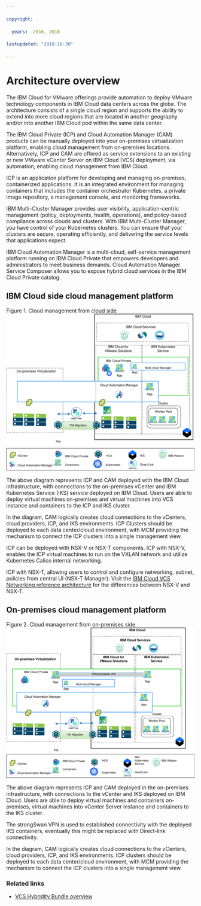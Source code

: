 ```yaml
---

copyright:

  years:  2016, 2018

lastupdated: "2018-10-30"

---
```


# Architecture overview
The IBM Cloud for VMware offerings provide automation to deploy VMware
technology components in IBM Cloud data centers across the globe. The
architecture consists of a single cloud region and supports the ability
to extend into more cloud regions that are located in another
geography and/or into another IBM Cloud pod within the same data center.

The IBM Cloud Private (ICP) and Cloud Automation Manager (CAM) products
can be manually deployed into your on-premises virtualization platform,
enabling cloud management from on-premises locations. Alternatively, ICP
and CAM are offered as service extensions to an existing or new VMware
vCenter Server on IBM Cloud (VCS) deployment, via automation, enabling
cloud management from IBM Cloud.

ICP is an application platform for developing and managing on-premises,
containerized applications. It is an integrated environment for managing
containers that includes the container orchestrator Kubernetes, a
private image repository, a management console, and monitoring
frameworks.

IBM Multi-Cluster Manager provides user visibility, application-centric
management (policy, deployments, health, operations), and policy-based
compliance across clouds and clusters. With IBM Multi-Cluster Manager,
you have control of your Kubernetes clusters. You can ensure that your
clusters are secure, operating efficiently, and delivering the service
levels that applications expect.

IBM Cloud Automation Manager is a multi-cloud, self-service management
platform running on IBM Cloud Private that empowers developers and
administrators to meet business demands. Cloud Automation Manager
Service Composer allows you to expose hybrid cloud services in the IBM
Cloud Private catalog.

## IBM Cloud side cloud management platform

Figure 1. Cloud management from cloud side
![On cloud - cloud management](vcsiks-oncloud-cloudmgt.svg)

The above diagram represents ICP and CAM deployed with the IBM Cloud
infrastructure, with connections to the on-premises vCenter and IBM
Kubernetes Service (IKS) service deployed on IBM Cloud. Users are able
to deploy virtual machines on-premises and virtual machines into VCS
instance and containers to the ICP and IKS cluster.

In the diagram, CAM logically creates cloud connections to the vCenters,
cloud providers, ICP, and IKS environments. ICP Clusters should be
deployed to each data center/cloud environment, with MCM providing the
mechanism to connect the ICP clusters into a single management view.

ICP can be deployed with NSX-V or NSX-T components. ICP with NSX-V,
enables the ICP virtual machines to run on the VXLAN network and utilize
Kubernetes Calico internal networking.

ICP with NSX-T, allowing users to control and configure networking,
subnet, policies from central UI (NSX-T Manager). Visit the [IBM Cloud
VCS Networking reference architecture](../vcsnsxt/vcsnsxt-intro.html)
for the differences between NSX-V and NSX-T.

## On-premises cloud management platform

Figure 2. Cloud management from on-premises side
![On-premises - cloud management](vcsiks-onprem-cloudmgt.svg)


The above diagram represents ICP and CAM deployed in the on-premises
infrastructure, with connections to the vCenter and IKS deployed on IBM
Cloud. Users are able to deploy virtual machines and containers
on-premises, virtual machines into vCenter Server instance and containers
to the IKS cluster.

The strongSwan VPN is used to established connectivity with the deployed
IKS containers, eventually this might be replaced with Direct-link
connectivity.

In the diagram, CAM logically creates cloud connections to the vCenters,
cloud providers, ICP, and IKS environments. ICP clusters should be
deployed to each data center/cloud environment, with MCM providing the
mechanism to connect the ICP clusters into a single management view.

### Related links

* [VCS Hybridity Bundle overview](../vcs/vcs-hybridity-intro.html) 
